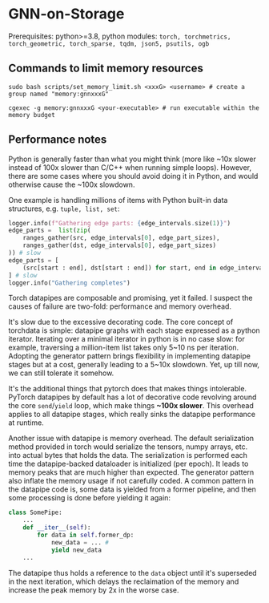 # GNN-on-Storage

Prerequisites: python>=3.8, python modules:
`torch, torchmetrics, torch_geometric, torch_sparse, tqdm, json5, psutils, ogb`

## Commands to limit memory resources

```
sudo bash scripts/set_memory_limit.sh <xxxG> <username> # create a group named "memory:gnnxxxG"

cgexec -g memory:gnnxxxG <your-executable> # run executable within the memory budget
```

## Performance notes

Python is generally faster than what you might think (more like ~10x slower instead of 100x slower than C/C++ when running simple loops).
However, there are some cases where you should avoid doing it in Python, and would otherwise cause the ~100x slowdown.

One example is handling millions of items with Python built-in data structures, e.g. `tuple, list, set`:

```python
logger.info(f"Gathering edge parts: {edge_intervals.size(1)}")
edge_parts =  list(zip(
    ranges_gather(src, edge_intervals[0], edge_part_sizes),
    ranges_gather(dst, edge_intervals[0], edge_part_sizes)
)) # slow
edge_parts = [
    (src[start : end], dst[start : end]) for start, end in edge_intervals.t().tolist()
] # slow
logger.info("Gathering completes")
```

Torch datapipes are composable and promising, yet it failed. I suspect the causes of failure are two-fold: performance and memory overhead.

It's slow due to the excessive decorating code. The core concept of torchdata is simple: datapipe graphs with each stage expressed as a python iterator. Iterating over a minimal iterator in python is in no case slow: for example, traversing a million-item list takes only 5\~10 ns per iteration. Adopting the generator pattern brings flexibility in implementing datapipe stages but at a cost, generally leading to a 5\~10x slowdown. Yet, up till now, we can still tolerate it somehow.

It's the additional things that pytorch does that makes things intolerable. PyTorch datapipes by default has a lot of decorative code revolving around the core `send`/`yield` loop, which make things **~100x slower**. This overhead applies to all datapipe stages, which really sinks the datapipe performance at runtime.

Another issue with datapipe is memory overhead. The default serialization method provided in torch would serialize the tensors, numpy arrays, etc. into actual bytes that holds the data. The serialization is performed each time the datapipe-backed dataloader is initialized (per epoch). It leads to memory peaks that are much higher than expected. The generator pattern also inflate the memory usage if not carefully coded. A common pattern in the datapipe code is, some data is yielded from a former pipeline, and then some processing is done before yielding it again:

```python
class SomePipe:
    ...
    def __iter__(self):
        for data in self.former_dp:
            new_data = ... #
            yield new_data
    ...
```

The datapipe thus holds a reference to the `data` object until it's superseded in the next iteration, which delays the reclaimation of the memory and increase the peak memory by 2x in the worse case.

